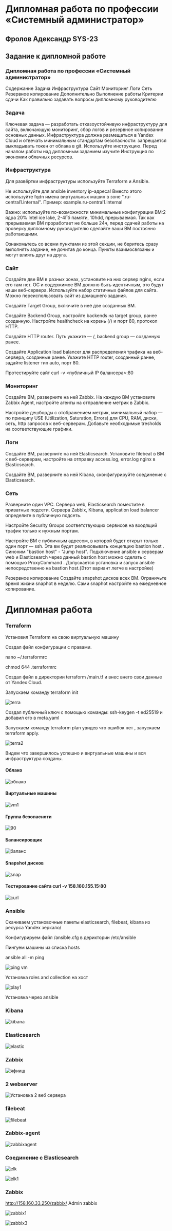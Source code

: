 # Дипломная работа по профессии «Системный администратор»
## Фролов Адександр SYS-23
## Задание к дипломной работе
### Дипломная работа по профессии «Системный администратор»
Содержание
Задача
Инфраструктура
Сайт
Мониторинг
Логи
Сеть
Резервное копирование
Дополнительно
Выполнение работы
Критерии сдачи
Как правильно задавать вопросы дипломному руководителю

### Задача
Ключевая задача — разработать отказоустойчивую инфраструктуру для сайта, включающую мониторинг, сбор логов и резервное копирование основных данных. Инфраструктура должна размещаться в Yandex Cloud и 
отвечать минимальным стандартам безопасности: запрещается выкладывать токен от облака в git. Используйте инструкцию.
Перед началом работы над дипломным заданием изучите Инструкция по экономии облачных ресурсов.

### Инфраструктура
Для развёртки инфраструктуры используйте Terraform и Ansible.

Не используйте для ansible inventory ip-адреса! Вместо этого используйте fqdn имена виртуальных машин в зоне ".ru-central1.internal". Пример: example.ru-central1.internal

Важно: используйте по-возможности минимальные конфигурации ВМ:2 ядра 20% Intel ice lake, 2-4Гб памяти, 10hdd, прерываемая.
Так как прерываемая ВМ проработает не больше 24ч, перед сдачей работы на проверку дипломному руководителю сделайте ваши ВМ постоянно работающими.

Ознакомьтесь со всеми пунктами из этой секции, не беритесь сразу выполнять задание, не дочитав до конца. Пункты взаимосвязаны и могут влиять друг на друга.

### Сайт

Создайте две ВМ в разных зонах, установите на них сервер nginx, если его там нет. ОС и содержимое ВМ должно быть идентичным, это будут наши веб-сервера.
Используйте набор статичных файлов для сайта. Можно переиспользовать сайт из домашнего задания.

Создайте Target Group, включите в неё две созданных ВМ.

Создайте Backend Group, настройте backends на target group, ранее созданную. Настройте healthcheck на корень (/) и порт 80, протокол HTTP.

Создайте HTTP router. Путь укажите — /, backend group — созданную ранее.

Создайте Application load balancer для распределения трафика на веб-сервера, созданные ранее. Укажите HTTP router, созданный ранее, задайте listener тип auto, порт 80.

Протестируйте сайт curl -v <публичный IP балансера>:80

### Мониторинг

Создайте ВМ, разверните на ней Zabbix. На каждую ВМ установите Zabbix Agent, настройте агенты на отправление метрик в Zabbix.

Настройте дешборды с отображением метрик, минимальный набор — по принципу USE (Utilization, Saturation, Errors) для CPU, RAM, диски, сеть, http запросов к веб-серверам. Добавьте необходимые tresholds на соответствующие графики.

### Логи
Cоздайте ВМ, разверните на ней Elasticsearch. Установите filebeat в ВМ к веб-серверам, настройте на отправку access.log, error.log nginx в Elasticsearch.

Создайте ВМ, разверните на ней Kibana, сконфигурируйте соединение с Elasticsearch.

### Сеть
Разверните один VPC. Сервера web, Elasticsearch поместите в приватные подсети. Сервера Zabbix, Kibana, application load balancer определите в публичную подсеть.

Настройте Security Groups соответствующих сервисов на входящий трафик только к нужным портам.

Настройте ВМ с публичным адресом, в которой будет открыт только один порт — ssh. Эта вм будет реализовывать концепцию bastion host . Синоним "bastion host" - "Jump host". Подключение ansible к серверам web и Elasticsearch через данный bastion host можно сделать с помощью ProxyCommand . Допускается установка и запуск ansible непосредственно на bastion host.(Этот вариант легче в настройке)

Резервное копирование
Создайте snapshot дисков всех ВМ. Ограничьте время жизни snaphot в неделю. Сами snaphot настройте на ежедневное копирование.



# Дипломная работа
### Terraform
Установил Terraform на свою виртуальную машину

Создал файл конфигурации с правами.

nano ~/.terraformrc

chmod 644 .terraformrc

Создал файл в директории terraform /main.tf и внес внего свои данные от Yandex Cloud.

Запускаем команду terraform init

![terra](https://github.com/fczalex7/sys-diplom_sys-23/assets/141554023/7a7fb4e8-d513-4c46-af2a-f21e6d90b395)

Создал публичный ключ с помощью команды:
ssh-keygen -t ed25519 и добавил его в meta.yaml

Запускаем команду terraform plan увидев что ошибок нет , запускаем  terraform apply.

![terra2](https://github.com/fczalex7/sys-diplom_sys-23/assets/141554023/fe864162-686b-4573-9242-d52ddf44d9b5)

Видем что завершилось успешно и виртуальные машины и вся инфраструктура созданы.
#### Облако

![облако](https://github.com/fczalex7/sys-diplom_sys-23/assets/141554023/314e07a8-e4fe-411f-8ac3-8e3f2e3f300b)

#### Виртуальные машины

![vm1](https://github.com/fczalex7/sys-diplom_sys-23/assets/141554023/3fabaab4-5cbb-4a72-aea9-0ee0c02a2fbc)

#### Группа безопасноти 

![90](https://github.com/fczalex7/sys-diplom_sys-23/assets/141554023/8b88a1c8-de60-47a1-9df1-843c0c311644)

#### Балансировщик

![баланс](https://github.com/fczalex7/sys-diplom_sys-23/assets/141554023/6238a320-ed45-4122-963f-6dbc86f76cdb)

#### Snapshot дисков

![snap](https://github.com/fczalex7/sys-diplom_sys-23/assets/141554023/0534d35f-1cf2-4036-9877-46fa612049a6)


#### Тестирование сайта curl -v 158.160.155.15:80

![curl](https://github.com/fczalex7/sys-diplom_sys-23/assets/141554023/93aaa610-142e-41cb-a769-01d3626d0341)

### Ansible 

Скачиваем установочные пакеты elasticsearch, filebeat, kibana из ресурса Yandex зеркало/

Конфигурируем файл /ansible.cfg  в дериктории /etc/ansible

Пингуем машины из списка hosts

ansible all -m ping

![ping vm](https://github.com/fczalex7/sys-diplom_sys-23/assets/141554023/a47ed37f-f426-4a44-8093-214d9ee5850c)

Установка roles and collection на хост 

![play1](https://github.com/fczalex7/sys-diplom_sys-23/assets/141554023/df524ec1-4ca5-44fe-98dc-bb3a9e83cb1a)

Установка через ansible 
### Kibana

![kibana](https://github.com/fczalex7/sys-diplom_sys-23/assets/141554023/878b79c1-a813-4a30-a9b6-18c539ddcf80)

### Elasticsearch

![elastic](https://github.com/fczalex7/sys-diplom_sys-23/assets/141554023/e36fafed-61f9-45f4-aa23-855c9490a974)

### Zabbix 

![яфииш](https://github.com/fczalex7/sys-diplom_sys-23/assets/141554023/29746158-1161-4b5a-a722-2c83f04b26c3)
### 2 webserver

![Установка 2 веб сервера](https://github.com/fczalex7/sys-diplom_sys-23/assets/141554023/5cd1f9cc-2b5d-4bad-bf92-3beeda729453)

### filebeat 
![filebeat](https://github.com/fczalex7/sys-diplom_sys-23/assets/141554023/bb6f510d-2c79-4f18-a2df-b1aef57c6628)


### Zabbix-agent

![zabbixagent](https://github.com/fczalex7/sys-diplom_sys-23/assets/141554023/09594319-d561-4cea-9155-6acf8ffa6448)


### Соединение с Elasticsearch
![elk](https://github.com/fczalex7/sys-diplom_sys-23/assets/141554023/7b0e11cf-77aa-4ca3-9303-cf97a638b0df)

![elk1](https://github.com/fczalex7/sys-diplom_sys-23/assets/141554023/bcba93de-4920-4b18-9e3f-1ee881e14dea)

### Zabbix 
http://158.160.33.250/zabbix/
Admin
zabbix

![zabbix1](https://github.com/fczalex7/sys-diplom_sys-23/assets/141554023/b4b030e8-b5c2-45c8-bbe6-ea78b9f2bf4c)

![zabbix3](https://github.com/fczalex7/sys-diplom_sys-23/assets/141554023/954bc5a0-2859-4946-9f10-b2c8b4a99182)











